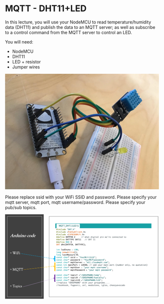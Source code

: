 # MQTT - DHT11+LED

In this lecture, you will use your NodeMCU to read temperature/humidity data (DHT11) and publish the data to an MQTT server; as well as subscribe to a control command from the MQTT server to control an LED.  

You will need:
- NodeMCU
- DHT11
- LED + resistor
- Jumper wires

![MQTT](https://raw.githubusercontent.com/mpipatta/NodeMCU/master/images/MQTT1.jpg)


Please replace ssid with your WiFi SSID and password.
Please specify your mqtt server, mqtt port, mqtt username/password.
Please specify your pub/sub topics.

![MQTT](https://raw.githubusercontent.com/mpipatta/NodeMCU/master/images/MQTT2.png)

